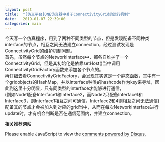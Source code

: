 ```yaml
---
layout: post
title:  "[仿真平台]ONE仿真器中关于ConnectivityGrid的运行机制"
date:   2019-01-07 22:39:00
categories: main
---
```


今天写一个仿真程序，用到了两种不同类型的节点，但是发现配备不同种类interface的节点，相互之间无法建立connection，经过测试发现是ConnectivityGrid的维护机制问题。
<br>
首先，虽然每个节点的NetworkInterface中，都各自维护了一个ConnectivityGrid，但是其初始化是依靠setHost()当中调用ConnectivityGridFactory函数来添加各个节点的。
<br>
再仔细去看ConnectivityGridFactory，会发现其实这是一个静态函数，其中有一个gridobjects的HashMap，并以interface种类的hashcode作为key来寻址，因此到这里十分明显，只有同类型的interface才能够进行通信，
<br>
(例如Node1配备Interface1和Interface2，而Node2只配备Interface1和Interface3，则Interface1相互之间可通信，Interface2和4则相互之间无法通信)
配备其的节点才会被加入到对应的grid当中，从而在每次NetworkInterface进行update时，才有机会判断是否在通信范围内，并建立connection。
<br>

[**相关推荐网站**](http://sparkandshine.net/en/the-one-use-notes-directory/)

<div id="disqus_thread"></div>
<script>

/**
*  RECOMMENDED CONFIGURATION VARIABLES: EDIT AND UNCOMMENT THE SECTION BELOW TO INSERT DYNAMIC VALUES FROM YOUR PLATFORM OR CMS.
*  LEARN WHY DEFINING THESE VARIABLES IS IMPORTANT: https://disqus.com/admin/universalcode/#configuration-variables*/
/*
var disqus_config = function () {
this.page.url = PAGE_URL;  // Replace PAGE_URL with your page's canonical URL variable
this.page.identifier = PAGE_IDENTIFIER; // Replace PAGE_IDENTIFIER with your page's unique identifier variable
};
*/
(function() { // DON'T EDIT BELOW THIS LINE
var d = document, s = d.createElement('script');
s.src = 'https://nathendrake.disqus.com/embed.js';
s.setAttribute('data-timestamp', +new Date());
(d.head || d.body).appendChild(s);
})();
</script>
<noscript>Please enable JavaScript to view the <a href="https://disqus.com/?ref_noscript">comments powered by Disqus.</a></noscript>
